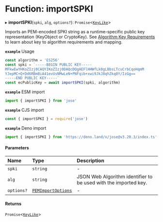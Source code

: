 # Function: importSPKI

▸ **importSPKI**(`spki`, `alg`, `options?`): `Promise`<[`KeyLike`](../types/types.KeyLike.md)\>

Imports an PEM-encoded SPKI string as a runtime-specific public key representation (KeyObject or CryptoKey).
See [Algorithm Key Requirements](https://github.com/panva/jose/issues/210) to learn about key to algorithm
requirements and mapping.

**`example`** Usage
```js
const algorithm = 'ES256'
const spki = `-----BEGIN PUBLIC KEY-----
MFkwEwYHKoZIzj0CAQYIKoZIzj0DAQcDQgAEFlHHWfLk0gLBbsLTcuCrbCqoHqmM
YJepMC+Q+Dd6RBmBiA41evUsNMwLeN+PNFqib+xwi9JkJ8qhZkq8Y/IzGg==
-----END PUBLIC KEY-----`
const ecPublicKey = await importSPKI(spki, algorithm)
```

**`example`** ESM import
```js
import { importSPKI } from 'jose'
```

**`example`** CJS import
```js
const { importSPKI } = require('jose')
```

**`example`** Deno import
```js
import { importSPKI } from 'https://deno.land/x/jose@v3.20.3/index.ts'
```

#### Parameters

| Name | Type | Description |
| :------ | :------ | :------ |
| `spki` | `string` | - |
| `alg` | `string` | JSON Web Algorithm identifier to be used with the imported key. |
| `options?` | [`PEMImportOptions`](../interfaces/key_import.PEMImportOptions.md) | - |

#### Returns

`Promise`<[`KeyLike`](../types/types.KeyLike.md)\>
